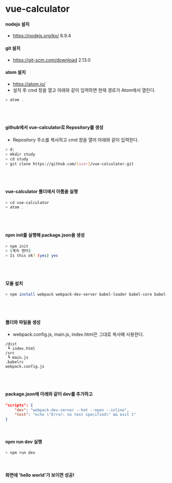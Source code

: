 # vue-calculator


#### nodejs 설치
- https://nodejs.org/ko/ 8.9.4

#### git 설치
- https://git-scm.com/download 2.13.0

#### atom 설치
- https://atom.io/  
- 설치 후 cmd 창을 열고 아래와 같이 입력하면 현재 경로가 Atom에서 열린다.
```bash
> atom .
```
<br>
<br>

#### github에서 vue-calculator로 Repository를 생성
- Repository 주소를 복사하고 cmd 창을 열어 아래와 같이 입력한다.
```bash
> d:
> mkdir study
> cd study
> git clone https://github.com/[user]/vue-calculator.git
```
<br>
<br>

#### vue-calculator 폴더에서 아톰을 실행
```bash
> cd vue-calculator
> atom .
```
<br>
<br>

#### npm init를 실행해 package.json을 생성
```bash
> npm init
> (계속 엔터)
> Is this ok? (yes) yes
```
<br>
<br>

#### 모듈 설치
```bash
> npm install webpack webpack-dev-server babel-loader babel-core babel-preset-es2015 --save
```
<br>
<br>

#### 폴더와 파일을 생성
- webpack.config.js, main.js, index.html은 그대로 복사해 사용한다.
```
/dist
 ┗ index.html
/src
 ┗ main.js
.babelrc
webpack.config.js
```
<br>
<br>

#### package.json에 아래와 같이 dev를 추가하고

```json
"scripts": {
    "dev": "webpack-dev-server --hot --open --inline",
    "test": "echo \"Error: no test specified\" && exit 1"
}
```
<br>

#### npm run dev 실행

```bash
> npm run dev
```
<br>

#### 화면에 'hello world'가 보이면 성공!

<br>
<br>
<br>



